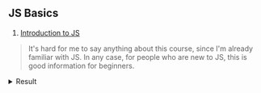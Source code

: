 ## JS Basics

1. [Introduction to JS](https://www.coursera.org/learn/html-css-javascript-for-web-developers/home/week/4)

> It's hard for me to say anything about this course, since I'm already familiar with JS. In any case, for people who are new to JS, this is good information for beginners.

<details>
    <summary>Result</summary>
    <img src="https://github.com/Marionetko/kottans-frontend/blob/main/task_js_basics/Screenshot_1.jpg">
</details>